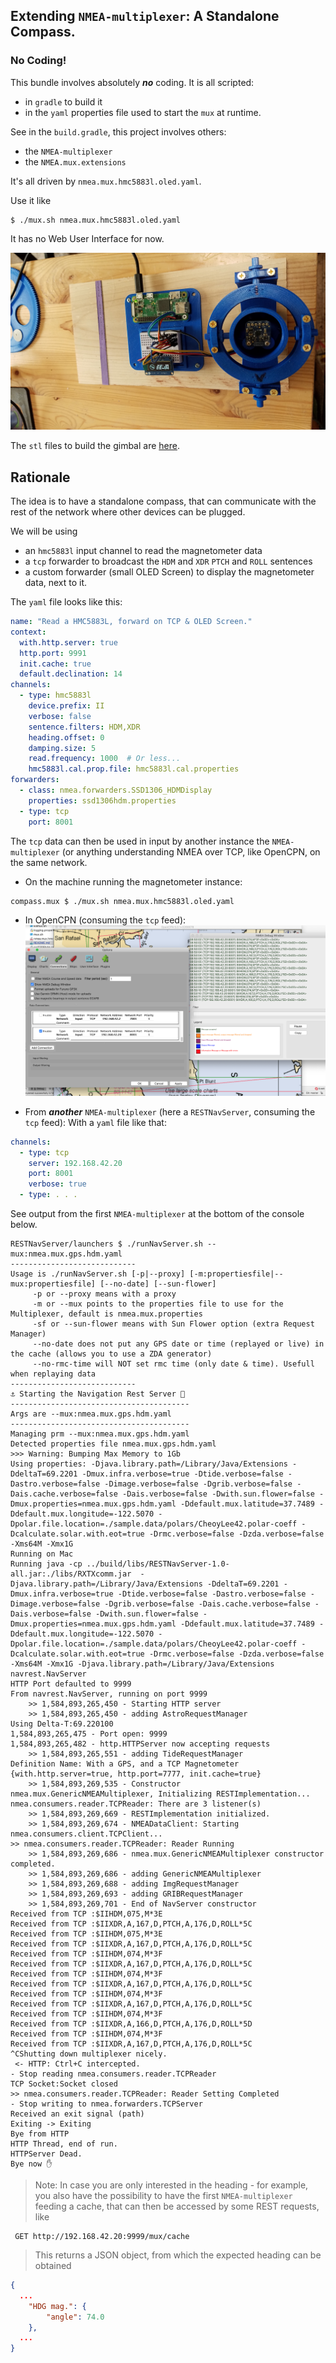 ## Extending `NMEA-multiplexer`: A Standalone Compass. 

### No Coding!
This bundle involves absolutely **_no_** coding.
It is all scripted:
- in `gradle` to build it
- in the `yaml` properties file used to start the `mux` at runtime.

See in the `build.gradle`, this project involves others: 
- the `NMEA-multiplexer`
- the `NMEA.mux.extensions`

It's all driven by `nmea.mux.hmc5883l.oled.yaml`.

Use it like 
```
$ ./mux.sh nmea.mux.hmc5883l.oled.yaml
```

It has no Web User Interface for now.

![With a gimbal](./pictures/hmc5883l.gimbal.jpg)

The `stl` files to build the gimbal are [here](https://github.com/OlivierLD/3DPrinting/tree/master/OpenSCAD/Gimbal).

## Rationale
The idea is to have a standalone compass, that can communicate with the rest of the network
where other devices can be plugged.

We will be using 
- an `hmc5883l` input channel to read the magnetometer data
- a `tcp` forwarder to broadcast the `HDM` and `XDR` `PTCH` and `ROLL` sentences
- a custom forwarder (small OLED Screen) to display the magnetometer data, next to it.

The `yaml` file looks like this:
```yaml
name: "Read a HMC5883L, forward on TCP & OLED Screen."
context:
  with.http.server: true
  http.port: 9991
  init.cache: true
  default.declination: 14
channels:
  - type: hmc5883l
    device.prefix: II
    verbose: false
    sentence.filters: HDM,XDR
    heading.offset: 0
    damping.size: 5
    read.frequency: 1000  # Or less...
    hmc5883l.cal.prop.file: hmc5883l.cal.properties
forwarders:
  - class: nmea.forwarders.SSD1306_HDMDisplay
    properties: ssd1306hdm.properties
  - type: tcp
    port: 8001
```

The `tcp` data can then be used in input by another instance the `NMEA-multiplexer` (or anything understanding NMEA over TCP, like OpenCPN, on the same network.
 
- On the machine running the magnetometer instance:
```bash
compass.mux $ ./mux.sh nmea.mux.hmc5883l.oled.yaml 
``` 
- In OpenCPN (consuming the `tcp` feed):
  ![OpenCPN](./pictures/01.OpenCPN.HDM.png)
  
- From **_another_** `NMEA-multiplexer` (here a `RESTNavServer`, consuming the `tcp` feed):
With a `yaml` file like that:
```yaml
channels:
  - type: tcp
    server: 192.168.42.20
    port: 8001
    verbose: true
  - type: . . .
```
See output from the first `NMEA-multiplexer` at the bottom of the console below.
```
RESTNavServer/launchers $ ./runNavServer.sh --mux:nmea.mux.gps.hdm.yaml 
----------------------------
Usage is ./runNavServer.sh [-p|--proxy] [-m:propertiesfile|--mux:propertiesfile] [--no-date] [--sun-flower]
     -p or --proxy means with a proxy
     -m or --mux points to the properties file to use for the Multiplexer, default is nmea.mux.properties
     -sf or --sun-flower means with Sun Flower option (extra Request Manager)
     --no-date does not put any GPS date or time (replayed or live) in the cache (allows you to use a ZDA generator)
     --no-rmc-time will NOT set rmc time (only date & time). Usefull when replaying data
----------------------------
⚓ Starting the Navigation Rest Server 🌴
----------------------------------------
Args are --mux:nmea.mux.gps.hdm.yaml
----------------------------------------
Managing prm --mux:nmea.mux.gps.hdm.yaml
Detected properties file nmea.mux.gps.hdm.yaml
>>> Warning: Bumping Max Memory to 1Gb
Using properties: -Djava.library.path=/Library/Java/Extensions -DdeltaT=69.2201 -Dmux.infra.verbose=true -Dtide.verbose=false -Dastro.verbose=false -Dimage.verbose=false -Dgrib.verbose=false -Dais.cache.verbose=false -Dais.verbose=false -Dwith.sun.flower=false -Dmux.properties=nmea.mux.gps.hdm.yaml -Ddefault.mux.latitude=37.7489 -Ddefault.mux.longitude=-122.5070 -Dpolar.file.location=./sample.data/polars/CheoyLee42.polar-coeff -Dcalculate.solar.with.eot=true -Drmc.verbose=false -Dzda.verbose=false -Xms64M -Xmx1G
Running on Mac
Running java -cp ../build/libs/RESTNavServer-1.0-all.jar:./libs/RXTXcomm.jar  -Djava.library.path=/Library/Java/Extensions -DdeltaT=69.2201 -Dmux.infra.verbose=true -Dtide.verbose=false -Dastro.verbose=false -Dimage.verbose=false -Dgrib.verbose=false -Dais.cache.verbose=false -Dais.verbose=false -Dwith.sun.flower=false -Dmux.properties=nmea.mux.gps.hdm.yaml -Ddefault.mux.latitude=37.7489 -Ddefault.mux.longitude=-122.5070 -Dpolar.file.location=./sample.data/polars/CheoyLee42.polar-coeff -Dcalculate.solar.with.eot=true -Drmc.verbose=false -Dzda.verbose=false -Xms64M -Xmx1G -Djava.library.path=/Library/Java/Extensions navrest.NavServer
HTTP Port defaulted to 9999
From navrest.NavServer, running on port 9999
	>> 1,584,893,265,450 - Starting HTTP server
	>> 1,584,893,265,450 - adding AstroRequestManager
Using Delta-T:69.220100
1,584,893,265,475 - Port open: 9999
1,584,893,265,482 - http.HTTPServer now accepting requests
	>> 1,584,893,265,551 - adding TideRequestManager
Definition Name: With a GPS, and a TCP Magnetometer
{with.http.server=true, http.port=7777, init.cache=true}
	>> 1,584,893,269,535 - Constructor nmea.mux.GenericNMEAMultiplexer, Initializing RESTImplementation...
nmea.consumers.reader.TCPReader: There are 3 listener(s)
	>> 1,584,893,269,669 - RESTImplementation initialized.
	>> 1,584,893,269,674 - NMEADataClient: Starting nmea.consumers.client.TCPClient...
>> nmea.consumers.reader.TCPReader: Reader Running
	>> 1,584,893,269,686 - nmea.mux.GenericNMEAMultiplexer constructor completed.
	>> 1,584,893,269,686 - adding GenericNMEAMultiplexer
	>> 1,584,893,269,688 - adding ImgRequestManager
	>> 1,584,893,269,693 - adding GRIBRequestManager
	>> 1,584,893,269,701 - End of NavServer constructor
Received from TCP :$IIHDM,075,M*3E
Received from TCP :$IIXDR,A,167,D,PTCH,A,176,D,ROLL*5C
Received from TCP :$IIHDM,075,M*3E
Received from TCP :$IIXDR,A,167,D,PTCH,A,176,D,ROLL*5C
Received from TCP :$IIHDM,074,M*3F
Received from TCP :$IIXDR,A,167,D,PTCH,A,176,D,ROLL*5C
Received from TCP :$IIHDM,074,M*3F
Received from TCP :$IIXDR,A,167,D,PTCH,A,176,D,ROLL*5C
Received from TCP :$IIHDM,074,M*3F
Received from TCP :$IIXDR,A,167,D,PTCH,A,176,D,ROLL*5C
Received from TCP :$IIHDM,074,M*3F
Received from TCP :$IIXDR,A,166,D,PTCH,A,176,D,ROLL*5D
Received from TCP :$IIHDM,074,M*3F
Received from TCP :$IIXDR,A,167,D,PTCH,A,176,D,ROLL*5C
^CShutting down multiplexer nicely.
 <- HTTP: Ctrl+C intercepted.
- Stop reading nmea.consumers.reader.TCPReader
TCP Socket:Socket closed
>> nmea.consumers.reader.TCPReader: Reader Setting Completed
- Stop writing to nmea.forwarders.TCPServer
Received an exit signal (path)
Exiting -> Exiting
Bye from HTTP
HTTP Thread, end of run.
HTTPServer Dead.
Bye now ✋
```  

> Note:
> In case you are only interested in the heading - for example, you also have the possibility
> to have the first `NMEA-multiplexer` feeding a cache, that can then be accessed by some REST requests, like
```
 GET http://192.168.42.20:9999/mux/cache
```
> This returns a JSON object, from which the expected heading can be obtained
```json
{
  ...
    "HDG mag.": {
        "angle": 74.0
    },
  ...
}
```
